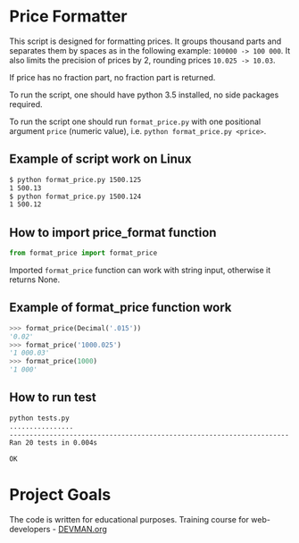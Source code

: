 # Price Formatter

This script is designed for formatting prices.
It groups thousand parts and separates them by
spaces as in the following example:
`100000 -> 100 000`.
It also limits the precision of prices by 2, rounding
prices `10.025 -> 10.03`.

If price has no fraction part, no fraction part
is returned.

To run the script, one should have python 3.5 installed,
no side packages required.

To run the script one should run `format_price.py` with one positional
argument `price` (numeric value), i.e. `python format_price.py <price>`.

## Example of script work on Linux
```bash
$ python format_price.py 1500.125
1 500.13
$ python format_price.py 1500.124
1 500.12
```

## How to import price_format function
```python
from format_price import format_price
```
Imported `format_price` function can work with string input,
otherwise it returns None.

## Example of format_price function work
```python
>>> format_price(Decimal('.015'))
'0.02'
>>> format_price('1000.025')
'1 000.03'
>>> format_price(1000)
'1 000'
```

## How to run test
```bash
python tests.py
................
----------------------------------------------------------------------
Ran 20 tests in 0.004s

OK
```


# Project Goals

The code is written for educational purposes. Training course for web-developers - [DEVMAN.org](https://devman.org)
